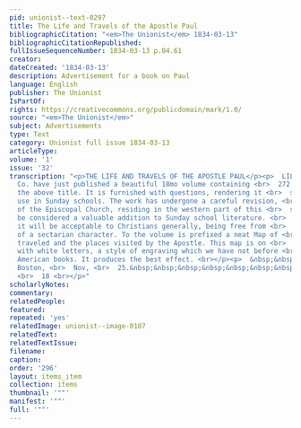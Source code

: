 ```yaml
---
pid: unionist--text-0297
title: The Life and Travels of the Apostle Paul
bibliographicCitation: "<em>The Unionist</em> 1834-03-13"
bibliographicCitationRepublished: 
fullIssueSequenceNumber: 1834-03-13 p.04.61
creator: 
dateCreated: '1834-03-13'
description: Advertisement for a book on Paul
language: English
publisher: The Unionist
IsPartOf: 
rights: https://creativecommons.org/publicdomain/mark/1.0/
source: "<em>The Unionist</em>"
subject: Advertisements
type: Text
category: Unionist full issue 1834-03-13
articleType: 
volume: '1'
issue: '32'
transcription: "<p>THE LIFE AND TRAVELS OF THE APOSTLE PAUL</p><p>  LILLY, Wait, &amp;
  Co. have just published a beautiful 18mo volume containing <br>  272 pages, with
  the above title. It is furnished with questions, rendering it <br>  suitable for
  use in Sunday schools. The work has undergone a careful revision, <br>  by a clergyman
  of the Episcopal Church, residing in the western part of this <br>  state, and may
  be considered a valuable addition to Sunday school literature. <br>  We believe
  it will be acceptable to Christians generally, being free from <br>  everything
  of a sectarian character. To the volume is prefixed a neat Map of <br>  the countries
  traveled and the places visited by the Apostle. This map is on <br>  red ground
  with white letters, a style of engraving which we have not before <br>  seen in
  American books. It produces the best effect. <br></p><p>  &nbsp;&nbsp;&nbsp;&nbsp;&nbsp;&nbsp;&nbsp;&nbsp;&nbsp;&nbsp;&nbsp;
  Boston, <br>  Nov, <br>  25.&nbsp;&nbsp;&nbsp;&nbsp;&nbsp;&nbsp;&nbsp;&nbsp;&nbsp;&nbsp;&nbsp;&nbsp;&nbsp;&nbsp;&nbsp;&nbsp;&nbsp;&nbsp;&nbsp;&nbsp;&nbsp;&nbsp;&nbsp;&nbsp;&nbsp;&nbsp;&nbsp;&nbsp;&nbsp;&nbsp;&nbsp;&nbsp;&nbsp;&nbsp;&nbsp;&nbsp;&nbsp;&nbsp;&nbsp;&nbsp;&nbsp;&nbsp;&nbsp;&nbsp;&nbsp;&nbsp;&nbsp;&nbsp;&nbsp;&nbsp;&nbsp;&nbsp;&nbsp;&nbsp;&nbsp;&nbsp;
  <br>  18 <br></p>"
scholarlyNotes: 
commentary: 
relatedPeople: 
featured: 
repeated: 'yes'
relatedImage: unionist--image-0107
relatedText: 
relatedTextIssue: 
filename: 
caption: 
order: '296'
layout: items_item
collection: items
thumbnail: '""'
manifest: '""'
full: '""'
---
```

